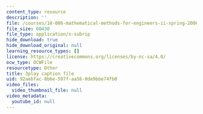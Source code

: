 ```yaml
---
content_type: resource
description: ''
file: /courses/18-086-mathematical-methods-for-engineers-ii-spring-2006/92aebfac8b6e597faa560de9bbe74fb0_S6dw885-SZI.vtt
file_size: 60430
file_type: application/x-subrip
hide_download: true
hide_download_original: null
learning_resource_types: []
license: https://creativecommons.org/licenses/by-nc-sa/4.0/
ocw_type: OCWFile
resourcetype: Other
title: 3play caption file
uid: 92aebfac-8b6e-597f-aa56-0de9bbe74fb0
video_files:
  video_thumbnail_file: null
video_metadata:
  youtube_id: null
---
```

